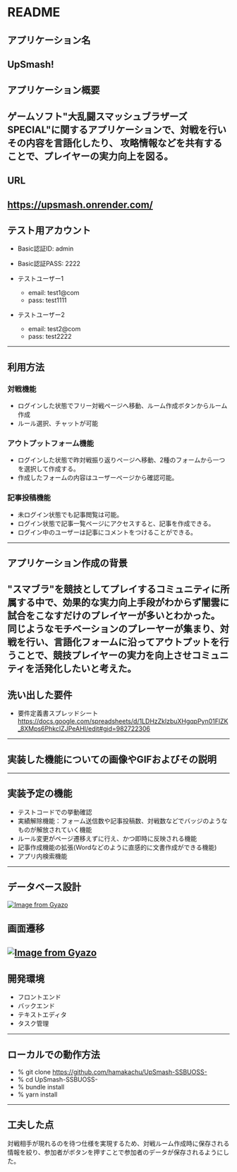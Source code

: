 # README

## アプリケーション名
UpSmash!
---
## アプリケーション概要
ゲームソフト"大乱闘スマッシュブラザーズSPECIAL"に関するアプリケーションで、対戦を行いその内容を言語化したり、
攻略情報などを共有することで、プレイヤーの実力向上を図る。
---
## URL
https://upsmash.onrender.com/
---
## テスト用アカウント
* Basic認証ID: admin 
* Basic認証PASS: 2222

* テストユーザー1 
  * email: test1@com 
  * pass: test1111

* テストユーザー2 
  * email: test2@com 
  * pass: test2222 
---
## 利用方法
### 対戦機能
* ログインした状態でフリー対戦ページへ移動、ルーム作成ボタンからルーム作成
* ルール選択、チャットが可能
### アウトプットフォーム機能
* ログインした状態で昨対戦振り返りページへ移動、2種のフォームから一つを選択して作成する。
* 作成したフォームの内容はユーザーページから確認可能。
### 記事投稿機能
* 未ログイン状態でも記事閲覧は可能。
* ログイン状態で記事一覧ページにアクセスすると、記事を作成できる。
* ログイン中のユーザーは記事にコメントをつけることができる。
---
## アプリケーション作成の背景
"スマブラ"を競技としてプレイするコミュニティに所属する中で、効果的な実力向上手段がわからず闇雲に試合をこなすだけのプレイヤーが多いとわかった。
同じようなモチベーションのプレーヤーが集まり、対戦を行い、言語化フォームに沿ってアウトプットを行うことで、競技プレイヤーの実力を向上させコミュニティを活発化したいと考えた。
---
## 洗い出した要件
* 要件定義書スプレッドシート
https://docs.google.com/spreadsheets/d/1LDHzZklzbuXHgqpPyn01FlZK_8XMps6PhkcIZJPeAHI/edit#gid=982722306
---
## 実装した機能についての画像やGIFおよびその説明


---
## 実装予定の機能
* テストコードでの挙動確認
* 実績解除機能：フォーム送信数や記事投稿数、対戦数などでバッジのようなものが解放されていく機能
* ルール変更がページ遷移えずに行え、かつ即時に反映される機能
* 記事作成機能の拡張(Wordなどのように直感的に文書作成ができる機能)
* アプリ内検索機能
---
## データベース設計
[![Image from Gyazo](https://i.gyazo.com/d3529aa8a0c40b06ada117550c01e58b.png)](https://gyazo.com/d3529aa8a0c40b06ada117550c01e58b)

## 画面遷移
[![Image from Gyazo](https://i.gyazo.com/acb87fb6a98d9c2b19985a09baa34b4b.png)](https://gyazo.com/acb87fb6a98d9c2b19985a09baa34b4b)
---
## 開発環境
* フロントエンド
* バックエンド
* テキストエディタ
* タスク管理
---
## ローカルでの動作方法
* % git clone https://github.com/hamakachu/UpSmash-SSBUOSS-
* % cd UpSmash-SSBUOSS-
* % bundle install
* % yarn install
---
## 工夫した点
対戦相手が現れるのを待つ仕様を実現するため、対戦ルーム作成時に保存される情報を絞り、参加者がボタンを押すことで参加者のデータが保存されるようにした。
